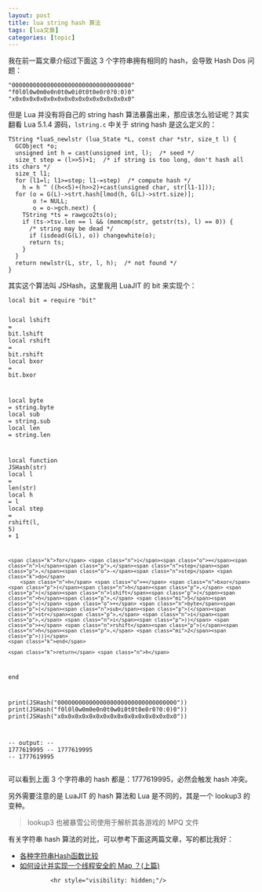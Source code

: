 ```yaml
---
layout: post
title: lua string hash 算法 
tags: [lua文章]
categories: [topic]
---
```

<p>我在前一篇文章介绍过下面这 3 个字符串拥有相同的 hash，会导致 Hash Dos 问题：</p>

<div class="language-lua highlighter-rouge"><div class="highlight"><pre class="highlight"><code><span class="s2">&#34;0000000000000000000000000000000000&#34;</span>
<span class="s2">&#34;f0l0l0w0m0e0n0t0w0i0t0t0e0r0?0:0)0&#34;</span>
<span class="s2">&#34;x0x0x0x0x0x0x0x0x0x0x0x0x0x0x0x0x0&#34;</span>
</code></pre></div></div>

<p>但是 Lua 并没有将自己的 string hash 算法暴露出来，那应该怎么验证呢？其实翻看 Lua 5.1.4 源码，<code class="language-plaintext highlighter-rouge">lstring.c</code> 中关于 string hash 是这么定义的：</p>

<div class="language-c highlighter-rouge"><div class="highlight"><pre class="highlight"><code><span class="n">TString</span> <span class="o">*</span><span class="nf">luaS_newlstr</span> <span class="p">(</span><span class="n">lua_State</span> <span class="o">*</span><span class="n">L</span><span class="p">,</span> <span class="k">const</span> <span class="kt">char</span> <span class="o">*</span><span class="n">str</span><span class="p">,</span> <span class="kt">size_t</span> <span class="n">l</span><span class="p">)</span> <span class="p">{</span>
  <span class="n">GCObject</span> <span class="o">*</span><span class="n">o</span><span class="p">;</span>
  <span class="kt">unsigned</span> <span class="kt">int</span> <span class="n">h</span> <span class="o">=</span> <span class="n">cast</span><span class="p">(</span><span class="kt">unsigned</span> <span class="kt">int</span><span class="p">,</span> <span class="n">l</span><span class="p">);</span>  <span class="cm">/* seed */</span>
  <span class="kt">size_t</span> <span class="n">step</span> <span class="o">=</span> <span class="p">(</span><span class="n">l</span><span class="o">&gt;&gt;</span><span class="mi">5</span><span class="p">)</span><span class="o">+</span><span class="mi">1</span><span class="p">;</span>  <span class="cm">/* if string is too long, don&#39;t hash all its chars */</span>
  <span class="kt">size_t</span> <span class="n">l1</span><span class="p">;</span>
  <span class="k">for</span> <span class="p">(</span><span class="n">l1</span><span class="o">=</span><span class="n">l</span><span class="p">;</span> <span class="n">l1</span><span class="o">&gt;=</span><span class="n">step</span><span class="p">;</span> <span class="n">l1</span><span class="o">-=</span><span class="n">step</span><span class="p">)</span>  <span class="cm">/* compute hash */</span>
    <span class="n">h</span> <span class="o">=</span> <span class="n">h</span> <span class="o">^</span> <span class="p">((</span><span class="n">h</span><span class="o">&lt;&lt;</span><span class="mi">5</span><span class="p">)</span><span class="o">+</span><span class="p">(</span><span class="n">h</span><span class="o">&gt;&gt;</span><span class="mi">2</span><span class="p">)</span><span class="o">+</span><span class="n">cast</span><span class="p">(</span><span class="kt">unsigned</span> <span class="kt">char</span><span class="p">,</span> <span class="n">str</span><span class="p">[</span><span class="n">l1</span><span class="o">-</span><span class="mi">1</span><span class="p">]));</span>
  <span class="k">for</span> <span class="p">(</span><span class="n">o</span> <span class="o">=</span> <span class="n">G</span><span class="p">(</span><span class="n">L</span><span class="p">)</span><span class="o">-&gt;</span><span class="n">strt</span><span class="p">.</span><span class="n">hash</span><span class="p">[</span><span class="n">lmod</span><span class="p">(</span><span class="n">h</span><span class="p">,</span> <span class="n">G</span><span class="p">(</span><span class="n">L</span><span class="p">)</span><span class="o">-&gt;</span><span class="n">strt</span><span class="p">.</span><span class="n">size</span><span class="p">)];</span>
       <span class="n">o</span> <span class="o">!=</span> <span class="nb">NULL</span><span class="p">;</span>
       <span class="n">o</span> <span class="o">=</span> <span class="n">o</span><span class="o">-&gt;</span><span class="n">gch</span><span class="p">.</span><span class="n">next</span><span class="p">)</span> <span class="p">{</span>
    <span class="n">TString</span> <span class="o">*</span><span class="n">ts</span> <span class="o">=</span> <span class="n">rawgco2ts</span><span class="p">(</span><span class="n">o</span><span class="p">);</span>
    <span class="k">if</span> <span class="p">(</span><span class="n">ts</span><span class="o">-&gt;</span><span class="n">tsv</span><span class="p">.</span><span class="n">len</span> <span class="o">==</span> <span class="n">l</span> <span class="o">&amp;&amp;</span> <span class="p">(</span><span class="n">memcmp</span><span class="p">(</span><span class="n">str</span><span class="p">,</span> <span class="n">getstr</span><span class="p">(</span><span class="n">ts</span><span class="p">),</span> <span class="n">l</span><span class="p">)</span> <span class="o">==</span> <span class="mi">0</span><span class="p">))</span> <span class="p">{</span>
      <span class="cm">/* string may be dead */</span>
      <span class="k">if</span> <span class="p">(</span><span class="n">isdead</span><span class="p">(</span><span class="n">G</span><span class="p">(</span><span class="n">L</span><span class="p">),</span> <span class="n">o</span><span class="p">))</span> <span class="n">changewhite</span><span class="p">(</span><span class="n">o</span><span class="p">);</span>
      <span class="k">return</span> <span class="n">ts</span><span class="p">;</span>
    <span class="p">}</span>
  <span class="p">}</span>
  <span class="k">return</span> <span class="n">newlstr</span><span class="p">(</span><span class="n">L</span><span class="p">,</span> <span class="n">str</span><span class="p">,</span> <span class="n">l</span><span class="p">,</span> <span class="n">h</span><span class="p">);</span>  <span class="cm">/* not found */</span>
<span class="p">}</span>
</code></pre></div></div>

<p>其实这个算法叫 JSHash，这里我用 LuaJIT 的 bit 来实现个：</p>

<div class="language-lua highlighter-rouge"><div class="highlight"><pre class="highlight"><code><span class="kd">local</span> <span class="n">bit</span> <span class="o">=</span> <span class="nb">require</span> <span class="s2">&#34;bit&#34;</span>

<span class="kd">local</span> <span class="n">lshift</span> <span class="o">=</span> <span class="n">bit</span><span class="p">.</span><span class="n">lshift</span>
<span class="kd">local</span> <span class="n">rshift</span> <span class="o">=</span> <span class="n">bit</span><span class="p">.</span><span class="n">rshift</span>
<span class="kd">local</span> <span class="n">bxor</span> <span class="o">=</span> <span class="n">bit</span><span class="p">.</span><span class="n">bxor</span>

<span class="kd">local</span> <span class="n">byte</span> <span class="o">=</span> <span class="nb">string.byte</span>
<span class="kd">local</span> <span class="n">sub</span> <span class="o">=</span> <span class="nb">string.sub</span>
<span class="kd">local</span> <span class="n">len</span> <span class="o">=</span> <span class="nb">string.len</span>

<span class="kd">local</span> <span class="k">function</span> <span class="nf">JSHash</span><span class="p">(</span><span class="n">str</span><span class="p">)</span>
    <span class="kd">local</span> <span class="n">l</span> <span class="o">=</span> <span class="n">len</span><span class="p">(</span><span class="n">str</span><span class="p">)</span>
    <span class="kd">local</span> <span class="n">h</span> <span class="o">=</span> <span class="n">l</span>
    <span class="kd">local</span> <span class="n">step</span> <span class="o">=</span> <span class="n">rshift</span><span class="p">(</span><span class="n">l</span><span class="p">,</span> <span class="mi">5</span><span class="p">)</span> <span class="o">+</span> <span class="mi">1</span>

    <span class="k">for</span> <span class="n">i</span><span class="o">=</span><span class="n">l</span><span class="p">,</span><span class="n">step</span><span class="p">,</span><span class="o">-</span><span class="n">step</span> <span class="k">do</span>
        <span class="n">h</span> <span class="o">=</span> <span class="n">bxor</span><span class="p">(</span><span class="n">h</span><span class="p">,</span> <span class="p">(</span><span class="n">lshift</span><span class="p">(</span><span class="n">h</span><span class="p">,</span> <span class="mi">5</span><span class="p">)</span> <span class="o">+</span> <span class="n">byte</span><span class="p">(</span><span class="n">sub</span><span class="p">(</span><span class="n">str</span><span class="p">,</span> <span class="n">i</span><span class="p">,</span> <span class="n">i</span><span class="p">))</span> <span class="o">+</span> <span class="n">rshift</span><span class="p">(</span><span class="n">h</span><span class="p">,</span> <span class="mi">2</span><span class="p">)))</span>
    <span class="k">end</span>

    <span class="k">return</span> <span class="n">h</span>
<span class="k">end</span>

<span class="nb">print</span><span class="p">(</span><span class="n">JSHash</span><span class="p">(</span><span class="s2">&#34;0000000000000000000000000000000000&#34;</span><span class="p">))</span>
<span class="nb">print</span><span class="p">(</span><span class="n">JSHash</span><span class="p">(</span><span class="s2">&#34;f0l0l0w0m0e0n0t0w0i0t0t0e0r0?0:0)0&#34;</span><span class="p">))</span>
<span class="nb">print</span><span class="p">(</span><span class="n">JSHash</span><span class="p">(</span><span class="s2">&#34;x0x0x0x0x0x0x0x0x0x0x0x0x0x0x0x0x0&#34;</span><span class="p">))</span>

<span class="c1">-- output:</span>
<span class="c1">-- 1777619995</span>
<span class="c1">-- 1777619995</span>
<span class="c1">-- 1777619995</span>
</code></pre></div></div>

<p>可以看到上面 3 个字符串的 hash 都是：1777619995，必然会触发 hash 冲突。</p>

<p>另外需要注意的是 LuaJIT 的 hash 算法和 Lua 是不同的，其是一个 lookup3 的变种。</p>

<blockquote>
  <p>lookup3 也被暴雪公司使用于解析其各游戏的 MPQ 文件</p>
</blockquote>

<p>有关字符串 hash 算法的对比，可以参考下面这两篇文章，写的都比我好：</p>

<ul>
  <li><a href="https://www.byvoid.com/zhs/blog/string-hash-compare">各种字符串Hash函数比较</a></li>
  <li><a href="https://halfrost.com/go_map_chapter_one/">如何设计并实现一个线程安全的 Map ？(上篇)</a></li>
</ul>


                <hr style="visibility: hidden;"/>